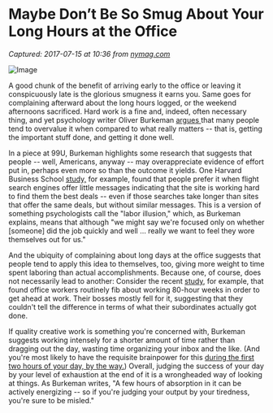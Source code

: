 # Maybe Don’t Be So Smug About Your Long Hours at the Office

_Captured: 2017-07-15 at 10:36 from [nymag.com](http://nymag.com/scienceofus/2015/10/dont-be-smug-about-your-long-day-at-the-office.html?utm_content=buffer4f4d3&utm_medium=social&utm_source=twitter.com&utm_campaign=buffer)_

![Image](https://pixel.nymag.com/imgs/daily/science/2015/10/14/14-kramer--office.w190.h190.2x.jpg)

A good chunk of the benefit of arriving early to the office or leaving it conspicuously late is the glorious smugness it earns you. Same goes for complaining afterward about the long hours logged, or the weekend afternoons sacrificed. Hard work is a fine and, indeed, often necessary thing, and yet psychology writer Oliver Burkeman [argues ](http://99u.com/articles/51908/nobody-cares-how-hard-you-work)that many people tend to overvalue it when compared to what really matters -- that is, getting the important stuff done, and getting it done well.

In a piece at 99U, Burkeman highlights some research that suggests that people -- well, Americans, anyway -- may overappreciate evidence of effort put in, perhaps even more so than the outcome it yields. One Harvard Business School [study,](http://www.people.hbs.edu/mnorton/buell%20norton%20hbr.pdf) for example, found that people prefer it when flight search engines offer little messages indicating that the site is working hard to find them the best deals -- even if those searches take longer than sites that offer the same deals, but without similar messages. This is a version of something psychologists call the "labor illusion," which, as Burkeman explains, means that although "we might say we're focused only on whether [someone] did the job quickly and well … really we want to feel they wore themselves out for us."

And the ubiquity of complaining about long days at the office suggests that people tend to apply this idea to themselves, too, giving more weight to time spent laboring than actual accomplishments. Because one, of course, does not necessarily lead to another: Consider the recent [study](https://hbr.org/2015/04/why-some-men-pretend-to-work-80-hour-weeks), for example, that found office workers routinely fib about working 80-hour weeks in order to get ahead at work. Their bosses mostly fell for it, suggesting that they couldn't tell the difference in terms of what their subordinates actually got done.

If quality creative work is something you're concerned with, Burkeman suggests working intensely for a shorter amount of time rather than dragging out the day, wasting time organizing your inbox and the like. (And you're most likely to have the requisite brainpower for this [during the first two hours of your day, by the way.](http://nymag.com/scienceofus/2014/11/dont-waste-your-two-most-productive-hours.html)) Overall, judging the success of your day by your level of exhaustion at the end of it is a wrongheaded way of looking at things. As Burkeman writes, "A few hours of absorption in it can be actively energizing -- so if you're judging your output by your tiredness, you're sure to be misled."
